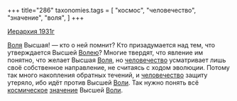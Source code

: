 +++
title="286"
taxonomies.tags = [
 "космос",
 "человечество",
 "значение",
 "воля",
]
+++

[Иерархия 1931г](/agni/1931)

[Воля](/tags/воля) Высшая! — кто о ней помнит? Кто призадумается над тем, что утверждается Высшей [Волею](/tags/воля)? Многие твердят, что явление им понятно, что желает Высшая [Воля](/tags/воля), но [человечество](/tags/человечество) усматривает лишь своё собственное направление, не считаясь с ходом эволюции. Потому так много накопления обратных течений, и [человечество](/tags/человечество) защиту утеряло, ибо идёт против Высшей [Воли](/tags/воля). Так нужно понять всё [космическое](/tags/космос) [значение](/tags/значение) Высшей [Воли](/tags/воля).   

